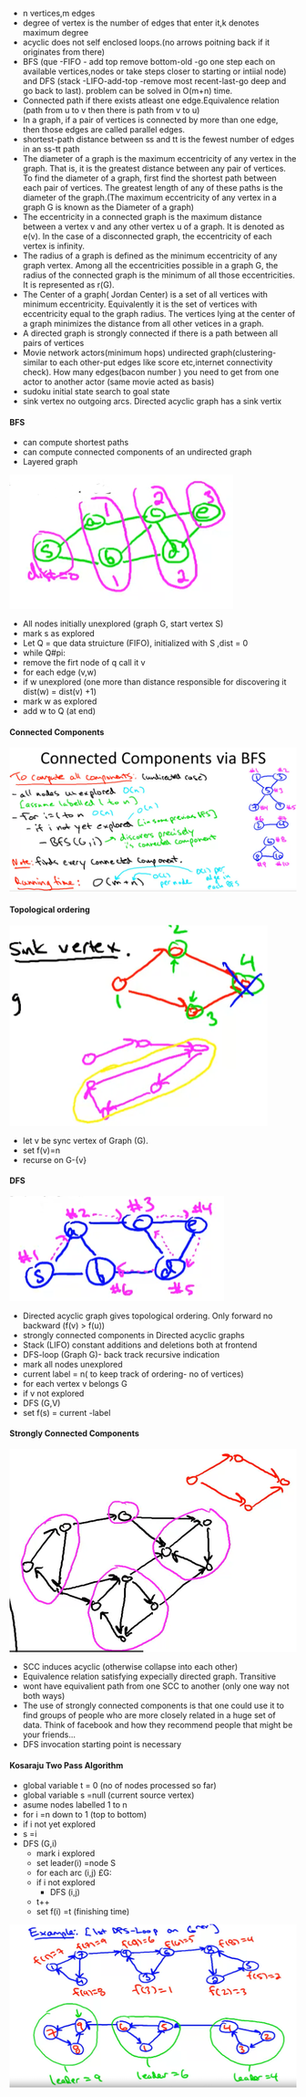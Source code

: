 - n vertices,m edges
- degree of vertex is the number of edges that enter it,k denotes maximum degree
- acyclic does not self enclosed loops.(no arrows poitning back if it originates from there)
- BFS (que -FIFO - add top remove bottom-old -go one step each on available vertices,nodes or take steps closer to starting or intiial node) and DFS (stack -LIFO-add-top -remove most recent-last-go deep and go back to last). problem can be solved in O(m+n) time.
- Connected path if there exists atleast one edge.Equivalence relation (path from u to v then there is path from v to u)
- In a graph, if a pair of vertices is connected by more than one edge, then those edges are called parallel edges. 
- shortest-path distance between ss and tt is the fewest number of edges in an ss-tt path
- The diameter of a graph is the maximum eccentricity of any vertex in the graph. That is, it is the greatest distance between any pair of vertices. To find the diameter of a graph, first find the shortest path between each pair of vertices. The greatest length of any of these paths is the diameter of the graph.(The maximum eccentricity of any vertex in a graph G is known as the Diameter of a graph)
- The eccentricity in a connected graph is the maximum distance between a vertex v and any other vertex u of a graph. It is denoted as e(v). In the case of a disconnected graph, the eccentricity of each vertex is infinity.
- The radius of a graph is defined as the minimum eccentricity of any graph vertex. Among all the eccentricities possible in a graph G, the radius of the connected graph is the minimum of all those eccentricities. It is represented as r(G).
- The Center of a graph( Jordan Center) is a set of all vertices with minimum eccentricity. Equivalently it is the set of vertices with eccentricity equal to the graph radius. The vertices lying at the center of a graph minimizes the distance from all other vetices in a graph.
- A directed graph is strongly connected if there is a path between all pairs of vertices
- Movie network actors(minimum hops) undirected graph(clustering-similar to each other-put edges like score etc,internet connectivity check). How many edges(bacon number ) you need to get from one actor to another actor (same movie acted as basis)
- sudoku initial state search to goal state
- sink vertex no outgoing arcs. Directed acyclic graph has a sink vertix


#### BFS
- can compute shortest paths
- can compute connected components of an undirected graph
- Layered graph

<img src = "./bfs-layered-shortest-path.png" title ="BFS- Layered for shortest path">

- All nodes initially unexplored (graph G, start vertex S)
- mark s as explored
- Let Q = que data struicture (FIFO), initialized with S ,dist = 0
- while Q#pi:
- remove the firt node of q call it v
- for each edge (v,w)
- if w unexplored (one more than distance responsible for discovering it dist(w) = dist(v) +1)
- mark w as explored
- add w to Q (at end)

#### Connected Components
<img src = "./connected-components.PNG" title ="Connected components algorithm  ">
<br>

#### Topological ordering
<img src = "./topological-sort.PNG" title ="topological-order ">

- let v be sync vertex of Graph (G).
- set f(v)=n
- recurse on G-{v}


#### DFS
<img src = "./dfs.png" title ="DFS ">

- Directed acyclic graph gives topological ordering. Only forward no backward (f(v) > f(u))
- strongly connected components in Directed acyclic graphs
- Stack (LIFO) constant additions and deletions both at frontend
- DFS-loop (Graph G)- back track recursive indication
- mark all nodes unexplored
- current label = n( to keep track of ordering- no of vertices)
- for each vertex v belongs G
- if v not explored
- DFS (G,V)
- set f(s) = current -label


#### Strongly Connected Components
<img src = "./strongly-connected-graph.PNG" title ="strongly connected components ">

- SCC induces acyclic (otherwise collapse into each other)
- Equivalence relation satisfying expecially directed graph. Transitive
-  wont have equivalient path from one SCC to another (only one way not both ways)
- The use of strongly connected components is that one could use it to find groups of people who are more closely related in a huge set of data. Think of facebook and how they recommend people that might be your friends...
- DFS invocation starting point is necessary

#### Kosaraju Two Pass Algorithm
- global variable t = 0 (no of nodes processed so far)
- global variable  s =null (current source vertex)
- asume nodes labelled 1 to n
- for i =n down to 1 (top to bottom)
- if i not yet explored
- s =i 
- DFS (G,i)
  - mark i explored
  - set leader(i) =node S
  - for each arc (i,j) £G:
  - if i not explored 
    - DFS (i,j)
  - t++
  - set f(i) =t (finishing time)

<img src = "./Kosaraju Algorithm.PNG" title ="1st and 2nd pass">

